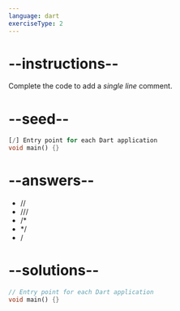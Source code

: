 ```yaml
---
language: dart
exerciseType: 2
---
```


# --instructions--

Complete the code to add a _single line_ comment.

# --seed--

```dart
[/] Entry point for each Dart application
void main() {}
```

# --answers--

- //
- ///
- /*
- */ 
- /

# --solutions--

```dart
// Entry point for each Dart application
void main() {}
```
